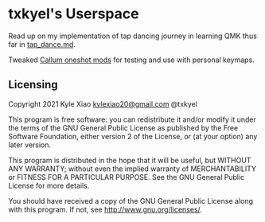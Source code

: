 # txkyel's Userspace

Read up on my implementation of tap dancing journey in learning QMK thus far in [tap_dance.md](tap_dance.md).

Tweaked [Callum oneshot mods](https://github.com/callum-oakley/qmk_firmware/tree/master/users/callum) for testing and use with personal keymaps.

## Licensing

Copyright 2021 Kyle Xiao kylexiao20@gmail.com @txkyel

This program is free software: you can redistribute it and/or modify
it under the terms of the GNU General Public License as published by
the Free Software Foundation, either version 2 of the License, or
(at your option) any later version.

This program is distributed in the hope that it will be useful,
but WITHOUT ANY WARRANTY; without even the implied warranty of
MERCHANTABILITY or FITNESS FOR A PARTICULAR PURPOSE. See the
GNU General Public License for more details.

You should have received a copy of the GNU General Public License
along with this program. If not, see <http://www.gnu.org/licenses/>.
